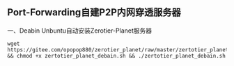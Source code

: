 ## Port-Forwarding自建P2P内网穿透服务器

一、Deabin Unbuntu自动安装Zerotier-Planet服务器

```
wget https://gitee.com/opopop880/zerotier_planet/raw/master/zertotier_planet_debain.sh && chmod +x zertotier_planet_debain.sh && ./zertotier_planet_debain.sh
```
